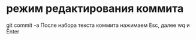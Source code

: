 # режим редактирования коммита 
git commit -a
После набора текста коммита нажимаем Esc, далее wq и Enter
